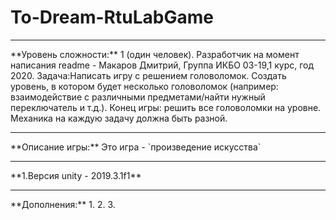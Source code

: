 # To-Dream-RtuLabGame
<hr>
**Уровень сложности:** 1 (один человек).
Разработчик на момент написания readme - Макаров Дмитрий, Группа ИКБО 03-19,1 курс, год 2020.
Задача:Написать игру с решением головоломок.
Создать уровень, в котором будет несколько головоломок (например: взаимодействие с различными предметами/найти нужный переключатель и т.д.). Конец игры: решить все головоломки на уровне. Механика на каждую задачу должна быть разной.
<hr>
**Описание игры:**
Это игра - `произведение искусства`
<hr>
**1.Версия unity - 2019.3.1f1**

<hr>
**Дополнения:**
1.
2.
3. 
